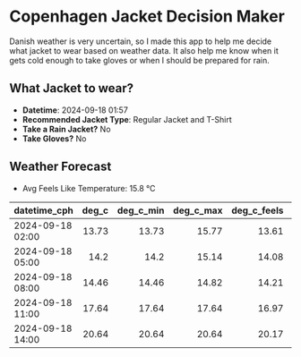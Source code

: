 
# Copenhagen Jacket Decision Maker

Danish weather is very uncertain, so I made this app to help me decide what jacket to wear based on weather data. 
It also help me know when it gets cold enough to take gloves or when I should be prepared for rain.

## What Jacket to wear?

- **Datetime**: 2024-09-18 01:57
- **Recommended Jacket Type**: Regular Jacket and T-Shirt
- **Take a Rain Jacket?** No
- **Take Gloves?** No

## Weather Forecast
- Avg Feels Like Temperature: 15.8 °C

| datetime_cph     |   deg_c |   deg_c_min |   deg_c_max |   deg_c_feels | weather   | wind   | rain   |
|:-----------------|--------:|------------:|------------:|--------------:|:----------|:-------|:-------|
| 2024-09-18 02:00 |   13.73 |       13.73 |       15.77 |         13.61 | Clouds    | Low    | None   |
| 2024-09-18 05:00 |   14.2  |       14.2  |       15.14 |         14.08 | Clouds    | Low    | None   |
| 2024-09-18 08:00 |   14.46 |       14.46 |       14.82 |         14.21 | Clouds    | Low    | None   |
| 2024-09-18 11:00 |   17.64 |       17.64 |       17.64 |         16.97 | Clear     | Low    | None   |
| 2024-09-18 14:00 |   20.64 |       20.64 |       20.64 |         20.17 | Clear     | Low    | None   |
        